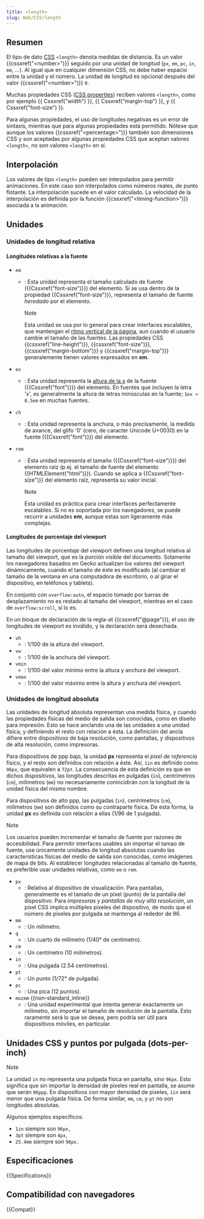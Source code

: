 ```yaml
---
title: <length>
slug: Web/CSS/length
---
```


## Resumen

El tipo de dato [CSS](/es/docs/Web/CSS) `<length>` denota medidas de distancia. Es un valor {{cssxref("&lt;number&gt;")}} seguido por una unidad de longitud (`px`, `em`, `pc`, `in`, `mm`, …). Al igual que en cualquier dimensión CSS, no debe haber espacio entre la unidad y el número. La unidad de longitud es opcional después del valor {{cssxref("&lt;number&gt;")}} `0`.

Muchas propiedades CSS ([CSS properties](/es/CSS_Reference)) reciben valores `<length>`, como por ejemplo {{ Cssxref("width") }}, {{ Cssxref("margin-top") }}, y {{ Cssxref("font-size") }}.

Para algunas propiedades, el uso de longitudes negativas es un error de sintaxis, mientras que para algunas propiedades está permitido. Nótese que aunque los valores {{cssxref("&lt;percentage&gt;")}} también son dimensiones CSS y son aceptadas por algunas propiedades CSS que aceptan valores `<length>`, no son valores `<length>` en sí.

## Interpolación

Los valores de tipo `<length>` pueden ser interpolados para permitir animaciones. En este caso son interpolados como números reales, de punto flotante. La interpolación sucede en el valor calculado. La velocidad de la interpolación es definida por la función {{cssxref("&lt;timing-function&gt;")}} asociada a la animación.

## Unidades

### Unidades de longitud relativa

#### Longitudes relativas a la fuente

- `em`
  - : Esta unidad representa el tamaño calculado de fuente ({{Cssxref("font-size")}}) del elemento. Si se usa dentro de la propiedad {{Cssxref("font-size")}}, representa el tamaño de fuente _heredado_ por el elemento.

    > [!NOTE]
    > Esta unidad se usa por lo general para crear interfaces escalables, que mantengan el [ritmo vertical de la página](http://24ways.org/2006/compose-to-a-vertical-rhythm), aun cuando el usuario cambie el tamaño de las fuentes. Las propiedades CSS {{cssxref("line-height")}}, {{cssxref("font-size")}}, {{cssxref("margin-bottom")}} y {{cssxref("margin-top")}} generalemente tienen valores expresados en **em**.

- `ex`
  - : Esta unidad representa la [altura de la x](https://es.wikipedia.org/wiki/Altura_de_la_x) de la fuente ({{Cssxref("font")}}) del elemento. En fuentes que incluyen la letra 'x', es generalmente la altura de letras minúsculas en la fuente; `1ex ≈ 0.5em` en muchas fuentes.
- `ch`
  - : Esta unidad representa la anchura, o más precisamente, la medida de avance, del glifo '0' (cero, de caracter Unicode U+0030) en la fuente ({{Cssxref("font")}}) del elemento.
- `rem`
  - : Esta unidad representa el tamaño ({{Cssxref("font-size")}}) del elemento raíz (p.ej. el tamaño de fuente del elemento {{HTMLElement("html")}}). Cuando se aplica a {{Cssxref("font-size")}} del elemento raíz, representa su valor inicial.

    > [!NOTE]
    > Esta unidad es práctica para crear interfaces perfectamente escalables. Si no es soportada por los navegadores, se puede recurrir a unidades **em**, aunque estas son ligeramente más complejas.

#### Longitudes de porcentaje del viewport

Las longitudes de porcentaje del viewport definen una longitud relativa al tamaño del viewport, que es la porción visible del documento. Solamente los navegadores basados en Gecko actualizan los valores del viewport dinámicamente, cuando el tamaño de éste es modificado (al cambiar el tamaño de la ventana en una computadora de escritorio, o al girar el dispositivo, en teléfonos y tablets).

En conjunto con `overflow:auto`, el espacio tomado por barras de desplazamiento no es restado al tamaño del viewport, mientras en el caso de `overflow:scroll`, sí lo es.

En un bloque de declaración de la regla-at {{cssxref("@page")}}, el uso de longitudes de viewport es inválido, y la declaración será desechada.

- `vh`
  - : 1/100 de la altura del viewport.
- `vw`
  - : 1/100 de la anchura del viewport.
- `vmin`
  - : 1/100 del valor mínimo entre la altura y anchura del viewport.
- `vmax`
  - : 1/100 del valor máximo entre la altura y anchura del viewport.

### Unidades de longitud absoluta

Las unidades de longitud absoluta representan una medida física, y cuando las propiedades físicas del medio de salida son conocidas, como en diseño para impresión. Esto se hace anclando una de las unidades a una unidad física, y definiendo el resto con relación a ésta. La definición del ancla difiere entre dispositivos de baja resolución, como pantallas, y dispositivos de alta resolución, como impresoras.

Para dispositivos de ppp bajo, la unidad **px** representa el _píxel de referencia_ físico, y el resto son definidos con relación a éste. Así, `1in` es definido como `96px`, que equivalen a `72pt`. La consecuencia de esta definición es que en dichos dispositivos, las longitudes descritas en pulgadas (`in`), centrímetros (`cm`), milímetros (`mm`) no necesariamente conincidirán con la longitud de la unidad física del mismo nombre.

Para dispositivos de alto ppp, las pulgadas (`in`), centrímetros (`cm`), milímetros (`mm`) son definidos como su contraparte física. De esta forma, la unidad **px** es definida con relación a ellas (1/96 de 1 pulgada).

> [!NOTE]
> Los usuarios pueden incrementar el tamaño de fuente por razones de accesibilidad. Para permitir interfaces usables sin importar el tamao de fuente, use únicamente unidades de longitud absolutas cuando las características físicas del medio de salida son conocidas, como imágenes de mapa de bits. Al establecer longitudes relacionadas al tamaño de fuente, es preferible usar unidades relativas, como `em` o `rem`.

- `px`
  - : Relativa al dispositivo de visualización.
    Para pantallas, generalmente es el tamaño de un píxel (punto) de la pantalla del dispositivo.
    Para _impresoras_ y _pantallas de muy alta resolución_, un píxel CSS implica múltiples píxeles del dispositivo, de modo que el número de píxeles por pulgada se mantenga al rededor de 96.
- `mm`
  - : Un milímetro.
- `q`
  - : Un cuarto de milímetro (1/40° de centímetro).
- `cm`
  - : Un centímetro (10 milímetros).
- `in`
  - : Una pulgada (2.54 centímetros).
- `pt`
  - : Un punto (1/72° de pulgada).
- `pc`
  - : Una pica (12 puntos).
- `mozmm` {{non-standard_inline}}
  - : Una unidad experimental que intenta generar exactamente un milímetro, sin importar el tamaño de resolución de la pantalla. Esto raramente será lo que se desea, pero podría ser útil para dispositivos móviles, en particular.

## Unidades CSS y puntos por pulgada (dots-per-inch)

> [!NOTE]
> La unidad `in` no representa una pulgada física en pantalla, sino `96px`. Esto significa que sin importar la densidad de píxeles real en pantalla, se asume que serán `96ppp`. En dispositivos con mayor densidad de píxeles, `1in` será menor que una pulgada física. De forma similar, `mm`, `cm`, y `pt` no son longitudes absolutas.

Algunos ejemplos específicos:

- `1in` siempre son `96px,`
- `3pt` siempre son `4px`,
- `25.4mm` siempre son `96px.`

## Especificaciones

{{Specifications}}

## Compatibilidad con navegadores

{{Compat}}
